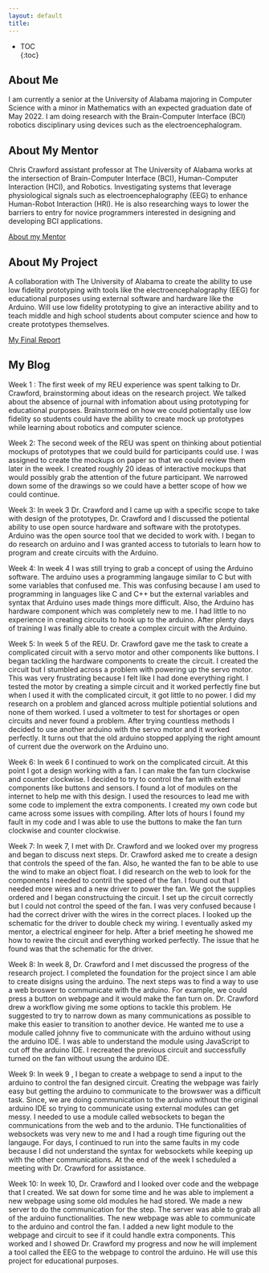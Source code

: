 ```yaml
---
layout: default
title: 
---  
```



* TOC  
{:toc}  
  

## About Me

I am currently a senior at the University of Alabama majoring in Computer Science with a minor in Mathematics with an expected graduation date of May 2022.  I am doing research with the Brain-Computer Interface (BCI) robotics disciplinary using devices such as the electroencephalogram.

## About My Mentor

Chris Crawford assistant professor at The University of Alabama works at the intersection of Brain-Computer Interface (BCI), Human-Computer Interaction (HCI), and Robotics. Investigating systems that leverage physiological signals such as electroencephalography (EEG) to enhance Human-Robot Interaction (HRI). He is also researching ways to lower the barriers to entry for novice programmers interested in designing and developing BCI applications.

[About my Mentor](https://htilua.org/about-the-pi)

## About My Project

A collaboration with The University of Alabama to create the ability to use low fidelity prototyping with tools like the electroencephalography (EEG) for educational purposes using external software and hardware like the Arduino. Will use low fidelity prototyping to give an interactive ability and to teach middle and high school students about computer science and how to create prototypes themselves. 

[My Final Report](https://github.com/ShomariT/dreuprojecttemplate/blob/master/files/finalreport1.pdf)

## My Blog

Week 1 : 
The first week of my REU experience was spent talking to Dr. Crawford, brainstorming about ideas on the research project. We talked about the absence of journal with infomation about using prototyping for educational purposes. Brainstormed on how we could potientally use low fidelity so students could have the ability to create mock up prototypes while learning about robotics and computer science. 

Week 2:
The second week of the REU was spent on thinking about potiential mockups of prototypes that we could build for participants could use. I was assigned to create the mockups on paper so that we could review them later in the week. I created roughly 20 ideas of interactive mockups that would possibly grab the attention of the future participant. We narrowed down some of the drawings so we could have a better scope of how we could continue. 

Week 3:
In week 3 Dr. Crawford and I came up with a specific scope to take with design of the prototypes, Dr. Crawford and I discussed the potiental ability to use open source hardware and software with the prototypes. Arduino was the open source tool that we decided to work with. I began to do research on arduino and I was granted access to tutorials to learn how to program and create circuits with the Arduino. 

Week 4: 
In week 4 I was still trying to grab a concept of using the Arduino software. The arduino uses a programming langauge similar to C but with some variables that confused me. This was confusing because I am used to programming in languages like C and C++ but the external variables and syntax that Arduino uses made things more difficult. Also, the Arduino has hardware component which was completely new to me. I had little to no experience in creating circuits to hook up to the arduino. After plenty days of training I was finally able to create a complex circuit with the Arduino. 

Week 5: 
In week 5 of the REU. Dr. Crawford gave me the task to create a complicated circuit with a servo motor and other components like buttons. I began tackling the hardware components to create the circuit. I created the circuit but I stumbled across a problem with powering up the servo motor. This was very frustrating because I felt like I had done everything right. I tested the motor by creating a simple circuit and it worked perfectly fine but when I used it with the complicated circuit, it got little to no power. I did my research on a problem and glanced across multiple potiential solutions and none of them worked. I used a voltmeter to test for shortages or open circuits and never found a problem. After trying countless methods I decided to use another arduino with the servo motor and it worked perfectly. It turns out that the old arduino stopped applying the right amount of current due the overwork on the Arduino uno. 

Week 6:
In week 6 I continued to work on the complicated circuit. At this point I got a design working with a fan. I can make the fan turn clockwise and counter clockwise. I decided to try to control the fan with external components like buttons and sensors. I found a lot of modules on the internet to help me with this design. I used the resources to lead me with some code to implement the extra components. I created my own code but came across some issues with compiling. After lots of hours I found my fault in my code and I was able to use the buttons to make the fan turn clockwise and counter clockwise. 

Week 7:
In week 7, I met with Dr. Crawford and we looked over my progress and began to discuss next steps. Dr. Crawford asked me to create a design that controls the speed of the fan. Also, he wanted the fan to be able to use the wind to make an object float. I did research on the web to look for the components I needed to contril the speed of the fan. I found out that I needed more wires and a new driver to power the fan. We got the supplies ordered and I began constructuing the circuit. I set up the circuit correctly but I could not control the speed of the fan. I was very confused because I had the correct driver with the wires in the correct places. I looked up the schematic for the driver to double check my wiring. I eventually asked my mentor, a electrical engineer for help. After a brief meeting he showed me how to rewire the circuit and everything worked perfectly. The issue that he found was that the schematic for the driver.

Week 8:
In week 8, Dr. Crawford and I met discussed the progress of the research project. I completed the foundation for the project since I am able to create disigns using the arduino. The next steps was to find a way to use a web broswer to communicate with the arduino. For example, we could press a button on webpage and it would make the fan turn on. Dr. Crawford drew a workflow giving me some options to tackle this problem. He suggested to try to narrow down as many communications as possible to make this easier to transition to another device. He wanted me to use a module called johnny five to communicate with the arduino without using the arduino IDE. I was able to understand the module using JavaScript to cut off the arduino IDE. I recreated the previous circuit and successfully turned on the fan without usung the arduino IDE. 

Week 9:
In week 9 , I began to create a webpage to send a input to the arduino to control the fan designed circuit. Creating the webpage was fairly easy but getting the arduino to communicate to the browswer was a difficult task. Since, we are doing communication to the arduino without the original arduino IDE so trying to communicate using external modules can get messy. I needed to use a module called websockets to began the communications from the web and to the ardunio. THe functionalities of websockets was very new to me and I had a rough time figuring out the langauge. For days, I continued to run into the same faults in my code because I did not understand the syntax for websockets while keeping up with the other communications. At the end of the week I scheduled a meeting with Dr. Crawford for assistance.

Week 10:
In week 10, Dr. Crawford and I looked over code and the webpage that I created. We sat down for some time and he was able to implement a new webpage using some old modules he had stored. We made a new server to do the communication for the step. The server was able to grab all of the arduino functionalities. The new webpage was able to communicate to the arduino and control the fan. I added a new light module to the webpage and circuit to see if it could handle extra components. This worked and I showed Dr. Crawford my progress and now he will implement a tool called the EEG to the webpage to control the arduino. He will use this project for educational purposes.

